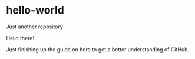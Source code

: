 # hello-world
Just another repository

Hello there!

Just finishing up the guide on here to get a better understanding of GitHub.
